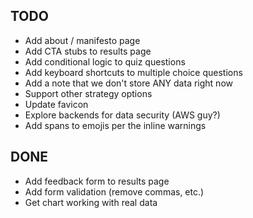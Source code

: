## TODO

- Add about / manifesto page
- Add CTA stubs to results page
- Add conditional logic to quiz questions
- Add keyboard shortcuts to multiple choice questions
- Add a note that we don't store ANY data right now
- Support other strategy options
- Update favicon
- Explore backends for data security (AWS guy?)
- Add spans to emojis per the inline warnings

## DONE

- Add feedback form to results page
- Add form validation (remove commas, etc.)
- Get chart working with real data
